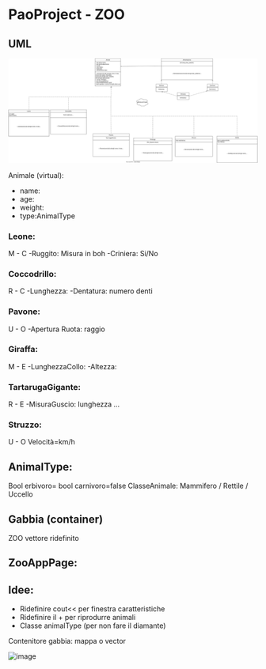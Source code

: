 # PaoProject - ZOO

## UML
![Schema UML](https://github.com/DavidePicc/PaoProject/blob/main/prova.drawio.svg)

Animale (virtual):  
- name:
- age:
- weight:
- type:AnimalType

### Leone:
M - C
-Ruggito: Misura in boh
-Criniera: Si/No


### Coccodrillo:
R - C
-Lunghezza:
-Dentatura: numero denti

### Pavone:
U - O
-Apertura Ruota: raggio


### Giraffa:
M - E
-LunghezzaCollo:
-Altezza:


### TartarugaGigante:
R - E
-MisuraGuscio: lunghezza …


### Struzzo:
U - O
Velocità=km/h

## AnimalType:
Bool erbivoro=
bool carnivoro=false
ClasseAnimale: Mammifero / Rettile / Uccello

## Gabbia (container)
ZOO vettore ridefinito
## ZooAppPage:

## Idee: 
- Ridefinire cout<< per finestra caratteristiche
- Ridefinire il + per riprodurre animali
- Classe animalType (per non fare il diamante)

Contenitore gabbia: mappa o vector


![image](https://github.com/DavidePicc/PaoProject/assets/119404292/f6e9aa38-0a39-40e7-804c-d00eebba90bb)

